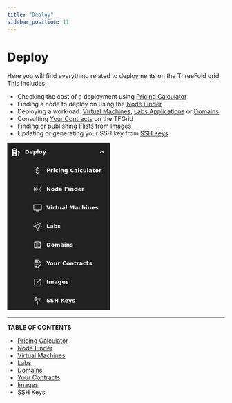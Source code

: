 ```yaml
---
title: "Deploy"
sidebar_position: 11
---
```


# Deploy

Here you will find everything related to deployments on the ThreeFold grid. This includes:

- Checking the cost of a deployment using [Pricing Calculator](./pricing_calculator.md)
- Finding a node to deploy on using the [Node Finder](./node_finder.md)
- Deploying a workload: [Virtual Machines](../solutions/vm_intro.md), [Labs Applications](./applications.md) or [Domains](../solutions/domains.md)
- Consulting [Your Contracts](./your_contracts.md) on the TFGrid
- Finding or publishing Flists from [Images](./images.md)
- Updating or generating your SSH key from [SSH Keys](./ssh_keys.md)

![](./img/dashboard_deploy.png)

***

**TABLE OF CONTENTS**

- [Pricing Calculator](./pricing_calculator.md)
- [Node Finder](./node_finder.md)
- [Virtual Machines](../solutions/vm_intro.md)
- [Labs](./applications.md)
- [Domains](../solutions/domains.md)
- [Your Contracts](./your_contracts.md)
- [Images](./images.md)
- [SSH Keys](./ssh_keys.md)